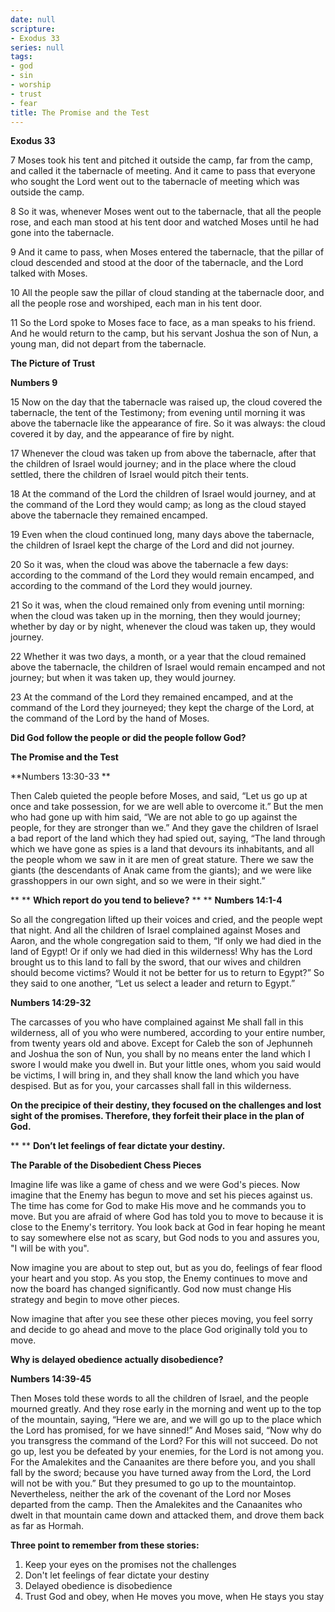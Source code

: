 ```yaml
---
date: null
scripture:
- Exodus 33
series: null
tags:
- god
- sin
- worship
- trust
- fear
title: The Promise and the Test
---
```



**Exodus 33**

7 Moses took his tent and pitched it outside the camp, far from the camp, and called it the tabernacle of meeting. And it came to pass that everyone who sought the Lord went out to the tabernacle of meeting which was outside the camp.

8 So it was, whenever Moses went out to the tabernacle, that all the people rose, and each man stood at his tent door and watched Moses until he had gone into the tabernacle.

9 And it came to pass, when Moses entered the tabernacle, that the pillar of cloud descended and stood at the door of the tabernacle, and the Lord talked with Moses.

10 All the people saw the pillar of cloud standing at the tabernacle door, and all the people rose and worshiped, each man in his tent door.

11 So the Lord spoke to Moses face to face, as a man speaks to his friend. And he would return to the camp, but his servant Joshua the son of Nun, a young man, did not depart from the tabernacle.

**The Picture of Trust**

**Numbers‬ ‭9**

15 Now on the day that the tabernacle was raised up, the cloud covered the tabernacle, the tent of the Testimony; from evening until morning it was above the tabernacle like the appearance of fire. So it was always: the cloud covered it by day, and the appearance of fire by night.

17 Whenever the cloud was taken up from above the tabernacle, after that the children of Israel would journey; and in the place where the cloud settled, there the children of Israel would pitch their tents.

18 At the command of the Lord the children of Israel would journey, and at the command of the Lord they would camp; as long as the cloud stayed above the tabernacle they remained encamped.

19 Even when the cloud continued long, many days above the tabernacle, the children of Israel kept the charge of the Lord and did not journey.

20 So it was, when the cloud was above the tabernacle a few days: according to the command of the Lord they would remain encamped, and according to the command of the Lord they would journey.

21 So it was, when the cloud remained only from evening until morning: when the cloud was taken up in the morning, then they would journey; whether by day or by night, whenever the cloud was taken up, they would journey.

22 Whether it was two days, a month, or a year that the cloud remained above the tabernacle, the children of Israel would remain encamped and not journey; but when it was taken up, they would journey.

23 At the command of the Lord they remained encamped, and at the command of the Lord they journeyed; they kept the charge of the Lord, at the command of the Lord by the hand of Moses.

**Did God follow the people or did the people follow God?**

**The Promise and the Test**

**‭‭Numbers‬ ‭13‬:‭30‬-‭33‬ **

Then Caleb quieted the people before Moses, and said, “Let us go up at once and take possession, for we are well able to overcome it.” But the men who had gone up with him said, “We are not able to go up against the people, for they are stronger than we.” And they gave the children of Israel a bad report of the land which they had spied out, saying, “The land through which we have gone as spies is a land that devours its inhabitants, and all the people whom we saw in it are men of great stature. There we saw the giants (the descendants of Anak came from the giants); and we were like grasshoppers in our own sight, and so we were in their sight.”

**
**
**Which report do you tend to believe?**
**
**
**‭‭Numbers‬ ‭14‬:‭1‬-‭4‬**

So all the congregation lifted up their voices and cried, and the people wept that night. And all the children of Israel complained against Moses and Aaron, and the whole congregation said to them, “If only we had died in the land of Egypt! Or if only we had died in this wilderness! Why has the Lord brought us to this land to fall by the sword, that our wives and children should become victims? Would it not be better for us to return to Egypt?” So they said to one another, “Let us select a leader and return to Egypt.”

**‭‭Numbers‬ ‭14‬:‭29‬-‭32**

The carcasses of you who have complained against Me shall fall in this wilderness, all of you who were numbered, according to your entire number, from twenty years old and above. Except for Caleb the son of Jephunneh and Joshua the son of Nun, you shall by no means enter the land which I swore I would make you dwell in. But your little ones, whom you said would be victims, I will bring in, and they shall know the land which you have despised. But as for you, your carcasses shall fall in this wilderness.

**On the precipice of their destiny, they focused on the challenges and lost sight of the promises. Therefore, they forfeit their place in the plan of God.**

**
**
**Don’t let feelings of fear dictate your destiny.**

**The Parable of the Disobedient Chess Pieces**

Imagine life was like a game of chess and we were God's pieces. Now imagine that the Enemy has begun to move and set his pieces against us. The time has come for God to make His move and he commands you to move. But you are afraid of where God has told you to move to because it is close to the Enemy's territory. You look back at God in fear hoping he meant to say somewhere else not as scary, but God nods to you and assures you, "I will be with you".

Now imagine you are about to step out, but as you do, feelings of fear flood your heart and you stop. As you stop, the Enemy continues to move and now the board has changed significantly. God now must change His strategy and begin to move other pieces.

Now imagine that after you see these other pieces moving, you feel sorry and decide to go ahead and move to the place God originally told you to move.

**Why is delayed obedience actually disobedience?**

**‭‭Numbers‬ ‭14‬:‭39‬-‭45**

Then Moses told these words to all the children of Israel, and the people mourned greatly. And they rose early in the morning and went up to the top of the mountain, saying, “Here we are, and we will go up to the place which the Lord has promised, for we have sinned!” And Moses said, “Now why do you transgress the command of the Lord? For this will not succeed. Do not go up, lest you be defeated by your enemies, for the Lord is not among you. For the Amalekites and the Canaanites are there before you, and you shall fall by the sword; because you have turned away from the Lord, the Lord will not be with you.” But they presumed to go up to the mountaintop. Nevertheless, neither the ark of the covenant of the Lord nor Moses departed from the camp. Then the Amalekites and the Canaanites who dwelt in that mountain came down and attacked them, and drove them back as far as Hormah.

**Three point to remember from these stories:**
1. Keep your eyes on the promises not the challenges
2. Don't let feelings of fear dictate your destiny
3. Delayed obedience is disobedience
4. Trust God and obey, when He moves you move, when He stays you stay